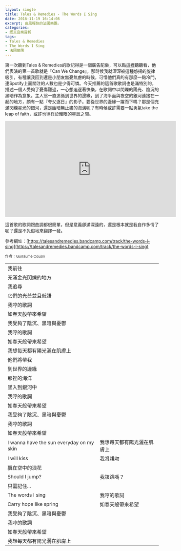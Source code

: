 ```yaml
---
layout: single
title: Tales & Remedies - The Words I Sing
date: 2016-11-19 16:14:08
excerpt: 曲風輕快的法國樂團。
categories:
- 認真音樂賞析
tags:
- Tales & Remedies
- The Words I Sing
- 法國樂團
---
```


第一次聽到Tales &amp; Remedies的歌記得是一個廣告配樂，可以點[這裡](https://www.youtube.com/watch?v=l9wsN15Gjzc)聽聽看，他們表演的第一首歌就是『Can We Change』。那時候我就深深被這種悠揚的旋律吸引，有種讓我回到還是小朋友無憂無慮的時候，可惜他們真的有那麼一點冷門，連Spotify上面關注的人數也是少得可憐。今天推薦的這首歌歌詞也是滿特別的，描述一個人受夠了憂傷難過，一心想追逐著快樂，在歌詞中以閃爍的陽光、陰沉的黑暗作為意象。主人翁一直追循到世界的邊緣，到了海平面與夜空的銀河連接在一起的地方，頗有一點『夸父逐日』的影子。要從世界的邊緣一躍而下嗎？那是個充滿閃爍星光的銀河，還是幽暗無止盡的海溝呢？有時候或許需要一點勇氣take the leap of faith，或許也徜徉於耀眼的星辰之間。

<p style="text-align: center;"><iframe allowfullscreen="" class="" frameborder="0" height="315" src="https://www.youtube.com/embed/BfLX7J2zvYk?wmode=transparent" width="560"></iframe></p>

這首歌的歌詞跟曲調都很簡單，但是意義卻滿深遠的，還是根本就是我自作多情了呢？還是不免俗地來翻譯一發。

參考網址：[https://talesandremedies.bandcamp.com/track/the-words-i-sing](https://talesandremedies.bandcamp.com/track/the-words-i-sing)

<font color="#363636" face="helvetica neue, helvetica, arial, sans-serif"><span style="font-size:12px">作者：Guillaume Cousin</span></font>

<table align="center" border="0" cellpadding="1" cellspacing="1">
		<tr>
			<td>我前往</td>
		</tr>
		<tr>
			<td>充滿金光閃爍的地方</td>
		</tr>
		<tr>
			<td>我追尋</td>
		</tr>
		<tr>
			<td>它們的光芒並且低語</td>
		</tr>
		<tr>
		</tr>
		<tr>
			<td>我哼的歌詞</td>
		</tr>
		<tr>
			<td>如春天般帶來希望</td>
		</tr>
		<tr>
			<td>我受夠了陰沉、黑暗與憂鬱</td>
		</tr>
		<tr>
		</tr>
		<tr>
			<td>我哼的歌詞</td>
		</tr>
		<tr>
			<td>如春天般帶來希望</td>
		</tr>
		<tr>
			<td>我想每天都有陽光灑在肌膚上</td>
		</tr>
		<tr>
		</tr>
		<tr>
			<td>他們將帶我</td>
		</tr>
		<tr>
			<td>到世界的邊緣</td>
		</tr>
		<tr>
			<td>那裡的海洋</td>
		</tr>
		<tr>
			<td>墜入到銀河中</td>
		</tr>
		<tr>
		</tr>
		<tr>
			<td>我哼的歌詞</td>
		</tr>
		<tr>
			<td>如春天般帶來希望</td>
		</tr>
		<tr>
			<td>我受夠了陰沉、黑暗與憂鬱</td>
		</tr>
		<tr>
		</tr>
		<tr>
			<td>我哼的歌詞</td>
		</tr>
		<tr>
			<td>如春天般帶來希望</td>
		</tr>
		<tr>
			<td>I wanna have the sun everyday on my skin</td>
			<td>我想每天都有陽光灑在肌膚上</td>
		</tr>
		<tr>
		</tr>
		<tr>
			<td>I will kiss</td>
			<td>我將親吻</td>
		</tr>
		<tr>
			<td>飄在空中的浪花</td>
		</tr>
		<tr>
			<td>Should I jump?</td>
			<td>我該跳嗎？</td>
		</tr>
		<tr>
			<td>只需記住...</td>
		</tr>
		<tr>
		</tr>
		<tr>
			<td>The words I sing</td>
			<td>我哼的歌詞</td>
		</tr>
		<tr>
			<td>Carry hope like spring</td>
			<td>如春天般帶來希望</td>
		</tr>
		<tr>
			<td>我受夠了陰沉、黑暗與憂鬱</td>
		</tr>
		<tr>
			<td>我哼的歌詞</td>
		</tr>
		<tr>
			<td>如春天般帶來希望</td>
		</tr>
		<tr>
			<td>我想每天都有陽光灑在肌膚上</td>
		</tr>
</table>
